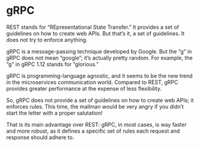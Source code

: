 # gRPC

REST stands for “REpresentational State Transfer.” It provides a set of guidelines on how to create web APIs. But that’s it, a set of guidelines. It does not try to enforce anything.

gRPC is a message-passing technique developed by Google. But the “g” in gRPC does not mean “google”; it’s actually pretty random. For example, the “g” in gRPC 1.12 stands for “glorious.”

gRPC is programming-language agnostic, and it seems to be the new trend in the microservices communication world. Compared to REST, gRPC provides greater performance at the expense of less flexibility.

So, gRPC does not provide a set of guidelines on how to create web APIs; it enforces rules. This time, the mailman would be very angry if you didn’t start the letter with a proper salutation!

That is its main advantage over REST: gRPC, in most cases, is way faster and more robust, as it defines a specific set of rules each request and response should adhere to.
